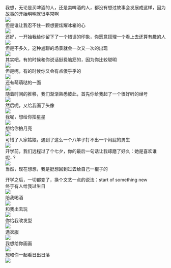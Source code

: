 我想，无论是买啤酒的人，还是卖啤酒的人，都没有想过故事会发展成这样，因为故事的开始明明就很平常啊  
![](assets/1.jpg)  
但是谁让我忍不住一颗想要炫耀冰箱的心  
![](assets/2.jpg)  
还好，一开始我给你留下了一个错误的印象，你愿意搭理一个看上去还算有趣的人  
![](assets/3.jpg)  
但是不多久，这种尬聊的场景就会一次又一次的出现  
![](assets/4.jpg)  
其实吧，有的时候和你说话挺费脑筋的，因为你比较聪明  
![](assets/5.jpg)  
但是呢，有的时候你又会有点傻乎乎的  
![](assets/6.jpg)  
还有萌萌哒的一面  
![](assets/7.jpg)  
随着时间的推移，我们渐渐熟悉彼此，首先你给我起了一个很好听的绰号  
![](assets/8.jpg)  
然后呢，又给我画了头像  
![](assets/9.jpg)  
我呢，想给你拍星星  
![](assets/10.jpg)  
想给你拍月亮  
![](assets/11.jpg)  
可惜了人家姑娘，遇到了这么一个八竿子打不出一个闷屁的男生  
![](assets/12.jpg)  
开学前，我们远程过了个七夕，你的最后一句话让我琢磨了好久：她是喜欢谁呢...?  
![](assets/13.jpg)  
当然，现在想想，我是挺想回到过去给自己一棍子的  


开学之后，一切都变了，换个文艺一点的说法：start of something new  
终于有人给我过生日  
![](assets/14.jpg)  
陪我喝酒  
![](assets/15.JPG)  
和我出去玩  
![](assets/16.jpg)  
你给我改发型  
![](assets/17.jpg)  
选衣服  
![](assets/18.jpg)  
我想给你画画  
![](assets/19.jpg)  
想和你一起看日出日落  
![](assets/20.JPG)  
